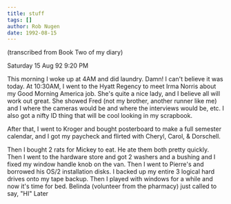 ```yaml
---
title: stuff
tags: []
author: Rob Nugen
date: 1992-08-15
---
```


<p class=note>(transcribed from Book Two of my diary)

<p class=date>Saturday 15 Aug 92 9:20 PM

<p>This morning I woke up at 4AM and did laundry.  Damn! I can't
believe it was today.  At 10:30AM, I went to the Hyatt Regency to meet
Irma Norris about my Good Morning America job.  She's quite a nice
lady, and I believe all will work out great.  She showed Fred (not my
brother, another runner like me) and I where the cameras would be and
where the interviews would be, etc.  I also got a nifty ID thing that
will be cool looking in my scrapbook.

<p>After that, I went to Kroger and bought posterboard to make a full
semester calendar, and I got my paycheck and flirted with Cheryl,
Carol, & Dorschell.

<p>Then I bought 2 rats for Mickey to eat.  He ate them both pretty
quickly.  Then I went to the hardware store and got 2 washers and a
bushing and I fixed my window handle knob on the van.  Then I went to
Pierre's and borrowed his OS/2 installation disks.  I backed up my
entire 3 logical hard drives onto my tape backup. Then I played with
windows for a while and now it's time for bed.  Belinda (volunteer
from the pharmacy) just called to say, "HI"  Later




